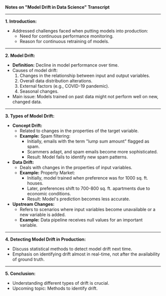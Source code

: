 **Notes on "Model Drift in Data Science" Transcript**

---

**1. Introduction:**
- Addressed challenges faced when putting models into production:
    - Need for continuous performance monitoring.
    - Reason for continuous retraining of models.

---

**2. Model Drift:**
- **Definition:** Decline in model performance over time.
- Causes of model drift:
    1. Changes in the relationship between input and output variables.
    2. Overall data distribution alterations.
    3. External factors (e.g., COVID-19 pandemic).
    4. Seasonal changes.
- Main issue: Models trained on past data might not perform well on new, changed data.

---

**3. Types of Model Drift:**
- **Concept Drift:**
    - Related to changes in the properties of the target variable.
    - **Example:** Spam filtering:
        - Initially, emails with the term "lump sum amount" flagged as spam.
        - Scammers adapt, and spam emails become more sophisticated.
        - Result: Model fails to identify new spam patterns.
- **Data Drift:**
    - Deals with changes in the properties of input variables.
    - **Example:** Property Market:
        - Initially, model trained when preference was for 1000 sq. ft. houses.
        - Later, preferences shift to 700-800 sq. ft. apartments due to economic conditions.
        - Result: Model's prediction becomes less accurate.
- **Upstream Changes:**
    - Refers to scenarios where input variables become unavailable or a new variable is added.
    - **Example:** Data pipeline receives null values for an important variable.

---

**4. Detecting Model Drift in Production:**
-  Discuss statistical methods to detect model drift next time.
- Emphasis on identifying drift almost in real-time, not after the availability of ground truth.

---

**5. Conclusion:**
- Understanding different types of drift is crucial.
- Upcoming topic: Methods to identify drift.